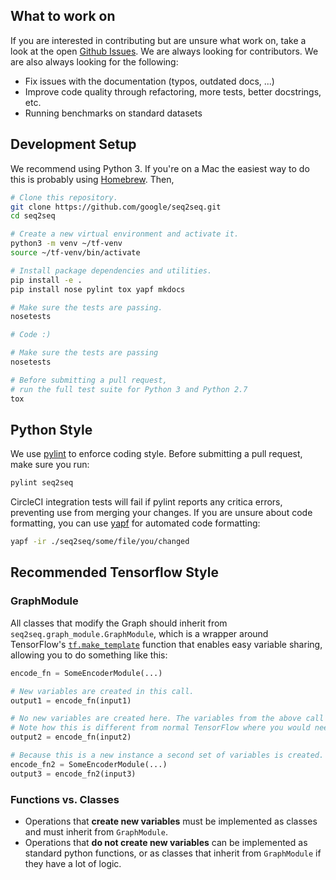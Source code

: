 ## What to work on

If you are interested in contributing but are unsure what work on, take a look at the open [Github Issues](https://github.com/google/seq2seq/issues). We are always looking for contributors. We are also always looking for the following:

- Fix issues with the documentation (typos, outdated docs, ...)
- Improve code quality through refactoring, more tests, better docstrings, etc.
- Running benchmarks on standard datasets

## Development Setup

We recommend using Python 3. If you're on a Mac the easiest way to do this is probably using [Homebrew](http://brew.sh/). Then,

```bash
# Clone this repository.
git clone https://github.com/google/seq2seq.git
cd seq2seq

# Create a new virtual environment and activate it.
python3 -m venv ~/tf-venv
source ~/tf-venv/bin/activate

# Install package dependencies and utilities.
pip install -e .
pip install nose pylint tox yapf mkdocs

# Make sure the tests are passing.
nosetests

# Code :)

# Make sure the tests are passing
nosetests

# Before submitting a pull request,
# run the full test suite for Python 3 and Python 2.7
tox
```

## Python Style

We use [pylint](https://www.pylint.org/) to enforce coding style. Before submitting a pull request, make
sure you run:

```bash
pylint seq2seq
```

CircleCI integration tests will fail if pylint reports any critica errors, preventing use from merging your changes. If you are unsure about code formatting, you can use [yapf](https://github.com/google/yapf) for automated code formatting:

```bash
yapf -ir ./seq2seq/some/file/you/changed
```

## Recommended Tensorflow Style

### GraphModule

All classes that modify the Graph should inherit from `seq2seq.graph_module.GraphModule`, which is a wrapper around TensorFlow's [`tf.make_template`](https://www.tensorflow.org/versions/r0.12/api_docs/python/state_ops.html#make_template) function that enables easy variable sharing, allowing you to do something like this:

```python
encode_fn = SomeEncoderModule(...)

# New variables are created in this call.
output1 = encode_fn(input1)

# No new variables are created here. The variables from the above call are re-used.
# Note how this is different from normal TensorFlow where you would need to use variable scopes.
output2 = encode_fn(input2)

# Because this is a new instance a second set of variables is created.
encode_fn2 = SomeEncoderModule(...)
output3 = encode_fn2(input3)
```

### Functions vs. Classes

- Operations that **create new variables** must be implemented as classes and must inherit from `GraphModule`.
- Operations that **do not create new variables** can be implemented as standard python functions, or as classes that inherit from `GraphModule` if they have a lot of logic.